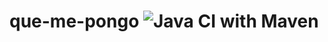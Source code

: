 # que-me-pongo  ![Java CI with Maven](https://github.com/dds-utn/que-me-pongo/workflows/Java%20CI%20with%20Maven/badge.svg)
